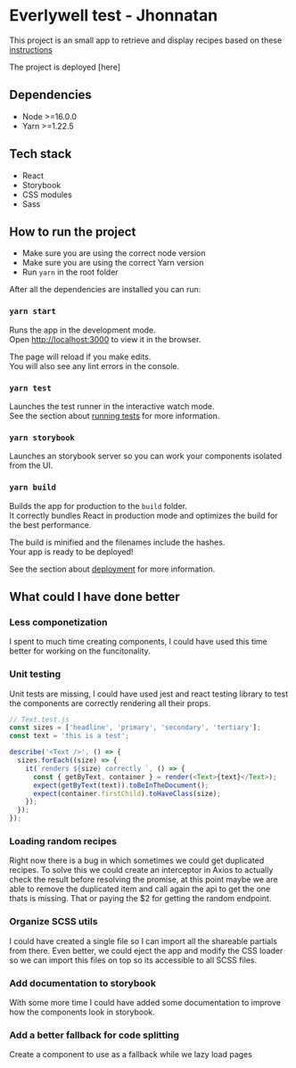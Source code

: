 # Everlywell test - Jhonnatan

This project is an small app to retrieve and display recipes based on these [instructions](https://github.com/EverlyWell/react-challenge)

The project is deployed [here]

## Dependencies

- Node >=16.0.0
- Yarn >=1.22.5

## Tech stack

- React
- Storybook
- CSS modules
- Sass

## How to run the project

- Make sure you are using the correct node version
- Make sure you are using the correct Yarn version
- Run `yarn` in the root folder

After all the dependencies are installed you can run:

### `yarn start`

Runs the app in the development mode.\
Open [http://localhost:3000](http://localhost:3000) to view it in the browser.

The page will reload if you make edits.\
You will also see any lint errors in the console.

### `yarn test`

Launches the test runner in the interactive watch mode.\
See the section about [running tests](https://facebook.github.io/create-react-app/docs/running-tests) for more information.

### `yarn storybook`

Launches an storybook server so you can work your components isolated from the UI.

### `yarn build`

Builds the app for production to the `build` folder.\
It correctly bundles React in production mode and optimizes the build for the best performance.

The build is minified and the filenames include the hashes.\
Your app is ready to be deployed!

See the section about [deployment](https://facebook.github.io/create-react-app/docs/deployment) for more information.

## What could I have done better

### Less componetization

I spent to much time creating components, I could have used this time better for working on the funcitonality.

### Unit testing

Unit tests are missing, I could have used jest and react testing library to test the components are correctly rendering all their props.

```js
// Text.test.js
const sizes = ['headline', 'primary', 'secondary', 'tertiary'];
const text = 'this is a test';

describe('<Text />', () => {
  sizes.forEach((size) => {
    it(`renders ${size} correctly `, () => {
      const { getByText, container } = render(<Text>{text}</Text>);
      expect(getByText(text)).toBeInTheDocument();
      expect(container.firstChild).toHaveClass(size);
    });
  });
});
```

### Loading random recipes

Right now there is a bug in which sometimes we could get duplicated recipes. To solve this we could create an interceptor in Axios to actually check the result before resolving the promise, at this point maybe we are able to remove the duplicated item and call again the api to get the one thats is missing. That or paying the $2 for getting the random endpoint.

### Organize SCSS utils

I could have created a single file so I can import all the shareable partials from there. Even better, we could eject the app and modify the CSS loader so we can import this files on top so its accessible to all SCSS files.

### Add documentation to storybook

With some more time I could have added some documentation to improve how the components look in storybook.

### Add a better fallback for code splitting

Create a component to use as a fallback while we lazy load pages
